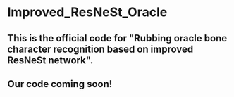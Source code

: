 # Improved_ResNeSt_Oracle

## This is the official code for "Rubbing oracle bone character recognition based on improved ResNeSt network".

## Our code coming soon!

